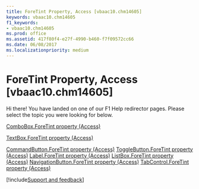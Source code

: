 ```yaml
---
title: ForeTint Property, Access [vbaac10.chm14605]
keywords: vbaac10.chm14605
f1_keywords:
- vbaac10.chm14605
ms.prod: office
ms.assetid: 417f80f4-e27f-4990-b460-f7f09572cc66
ms.date: 06/08/2017
ms.localizationpriority: medium
---
```



# ForeTint Property, Access [vbaac10.chm14605]

Hi there! You have landed on one of our F1 Help redirector pages. Please select the topic you were looking for below.

[ComboBox.ForeTint property (Access)](https://msdn.microsoft.com/library/d855214b-df01-7158-75ea-1fc974c9b60b%28Office.15%29.aspx)

[TextBox.ForeTint property (Access)](https://msdn.microsoft.com/library/8229f864-5ed3-309e-ba29-6a45bf9d59a8%28Office.15%29.aspx)

[CommandButton.ForeTint property (Access)](https://msdn.microsoft.com/library/87b29d73-fdbf-0ffa-d2eb-78d182625458%28Office.15%29.aspx)
[ToggleButton.ForeTint property (Access)](https://msdn.microsoft.com/library/b0ea7b04-962f-bdea-d3c2-8fe9f0bf83e9%28Office.15%29.aspx)
[Label.ForeTint property (Access)](https://msdn.microsoft.com/library/cce432e8-44eb-d30c-04e2-b4e3861ecec7%28Office.15%29.aspx)
[ListBox.ForeTint property (Access)](https://msdn.microsoft.com/library/3d2d2e77-5819-673b-8e9c-d2d94d06a1bd%28Office.15%29.aspx)
[NavigationButton.ForeTint property (Access)](https://msdn.microsoft.com/library/4d19f8e8-67e0-412a-a515-dd357a26bc46%28Office.15%29.aspx)
[TabControl.ForeTint property (Access)](https://msdn.microsoft.com/library/9e7c2a92-028b-f565-22fb-fc44753c7908%28Office.15%29.aspx)

[!include[Support and feedback](~/includes/feedback-boilerplate.md)]